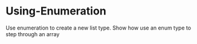 # Using-Enumeration

Use enumeration to create a new list type.
Show how use an enum type to step through an array
